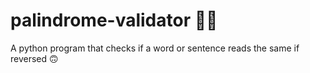 # palindrome-validator 🤖🤖
A python program that checks if a word or sentence reads the same if reversed 🙃
